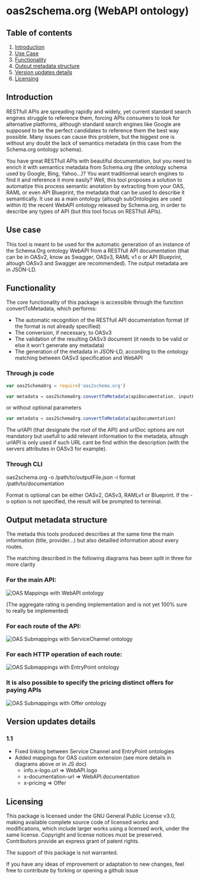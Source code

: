 # oas2schema.org (WebAPI ontology)

## Table of contents
1. [Introduction](#introduction)
2. [Use Case](#use_case)
3. [Functionality](#functionality)
4. [Output metadata structure](#structure)
4. [Version updates details](#updates)
5. [Licensing](#licensing)

## Introduction <a name="introduction"></a>

RESTfull APIs are spreading rapidly and widely, yet current standard search engines struggle to reference them, forcing APIs consumers to look for alternative platforms, although standard search engines like Google are supposed to be the perfect candidates to reference them the best way possible. Many issues can cause this problem, but the biggest one is without any doubt the lack of semantics metadata (in this case from the Schema.org ontology schema).

You have great RESTfull APIs with beautiful documentation, but you need to enrich it with semantics metadata from Schema.org (the ontology schema used by Google, Bing, Yahoo...)? You want traditionnal search engines to find it and reference it more easily? Well, this tool proposes a solution to automatize this process semantic anotation by extracting from your OAS, RAML or even API Blueprint, the metadata that can be used to describe it semantically. It use as a main ontology (altough subOntologies are used within it) the recent WebAPI ontology released by Schema.org, in order to describe any types of API (but this tool focus on RESTfull APIs).

## Use case <a name="use_case"></a>

This tool is meant to be used for the automatic generation of an instance of the Schema.Org ontology WebAPI from a RESTfull API documentation (that can be in OASv2, know as Swagger, OASv3, RAML v1 o or API Blueprint, altough OASv3 and Swagger are recommended). The output metadata are in JSON-LD.

## Functionality <a name="functionality"></a>

The core functionality of this package is accessible through the function convertToMetadata, which performs:

- The automatic recognition of the RESTfull API documentation format (if the format is not already specified)
- The conversion, if necessary, to OASv3
- The validation of the resulting OASv3 document (it needs to be valid or else it won't generate any metadata)
- The generation of the metadata in JSON-LD, according to the ontology matching between OASv3 specification and WebAPI

### Through js code

```js
var oas2SchemaOrg = require('oas2schema.org')

var metadata = oas2SchemaOrg.convertToMetadata(apiDocumentation, inputFormat, { urlAPI: URL_ROOT_OF_THE_API, urlDoc: URL_TO_YOUR_DOCUMENTATION}) 
```
or without optional parameters
```js
var metadata = oas2SchemaOrg.convertToMetadata(apiDocumentation) 
```

The urlAPI (that designate the root of the API) and urlDoc options are not mandatory but usefull to add relevant information to the metadata, altough urlAPI is only used if such URL cant be find within the description (with the servers attributes in OASv3 for example).

### Through CLI

oas2schema.org -o /path/to/outputFile.json -i format /path/to/documentation

Format is optional can be either OASv2, OASv3, RAMLv1 or Blueprint.
If the -o option is not specified, the result will be prompted to terminal.

## Output metadata structure <a name="structure"></a>

The metada this tools produced describes at the same time the main information (title, provider...) but also detailled information about every routes.

The matching described in the following diagrams has been split in three for more clarity

### For the main API:

![OAS Mappings with WebAPI ontology](https://github.com/tonen100/oas2schema.org/blob/master/images/Correspondences.SchemaOrg.OAS-WebAPI.png?raw=true "OAS Submappings with WebAPI ontology")

(The aggregate rating is pending implementation and is not yet 100% sure to really be implemented)

### For each route of the API:

![OAS Submappings with ServiceChannel ontology](https://github.com/tonen100/oas2schema.org/blob/master/images/Correspondences.SchemaOrg.OAS-ServiceChannel.png?raw=true "OAS Submappings with ServiceChannel ontology")

### For each HTTP operation of each route:

![OAS Submappings with EntryPoint ontology](https://github.com/tonen100/oas2schema.org/blob/master/images/Correspondences.SchemaOrg.OAS-EntryPoint.png?raw=true "OAS Submappings with EntryPoint ontology")

### It is also possible to specify the pricing distinct offers for paying APIs

![OAS Submappings with Offer ontology](https://github.com/tonen100/oas2schema.org/blob/master/images/Correspondences.SchemaOrg.OAS-Offer.png?raw=true "OAS Submappings with Offer ontology")

## Version updates details <a name="updates"></a>

### 1.1
- Fixed linking between Service Channel and EntryPoint ontologies
- Added mappings for OAS custom extension (see more details in diagrams above or in JS doc)
  - info.x-logo.url => WebAPI.logo
  - x-documentation-url => WebAPI.documentation
  - x-pricing => Offer

## Licensing <a name="licensing"></a>

This package is licensed under the GNU General Public License v3.0, making available complete source code of licensed works and modifications, which include larger works using a licensed work, under the same license. Copyright and license notices must be preserved. Contributors provide an express grant of patent rights.

The support of this package is not warranted.

If you have any ideas of improvement or adaptation to new changes, feel free to contribute by forking or opening a github issue
